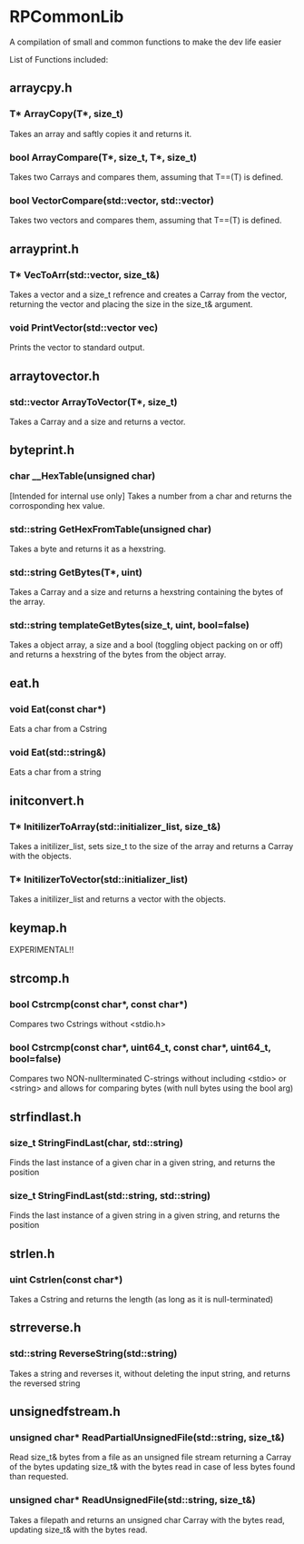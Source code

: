 # RPCommonLib
A compilation of small and common functions to make the dev life easier

List of Functions included:

## arraycpy.h

### T* ArrayCopy(T*, size_t)
Takes an array and saftly copies it and returns it.

### bool ArrayCompare(T*, size_t, T*, size_t)
Takes two Carrays and compares them, assuming that T==(T) is defined.

### bool VectorCompare(std::vector<T>, std::vector<T>)
Takes two vectors and compares them, assuming that T==(T) is defined.

## arrayprint.h

### T* VecToArr(std::vector<T>, size_t&)
Takes a vector and a size_t refrence and creates a Carray from the vector, returning the vector and placing the size in the size_t& argument.

### void PrintVector(std::vector<T> vec)
Prints the vector to standard output.

## arraytovector.h

### std::vector<T> ArrayToVector(T*, size_t)
Takes a Carray and a size and returns a vector.
  
## byteprint.h

### char __HexTable(unsigned char)
[Intended for internal use only] Takes a number from a char and returns the corrosponding hex value.
  
### std::string GetHexFromTable(unsigned char)
Takes a byte and returns it as a hexstring.

### std::string GetBytes(T*, uint)
Takes a Carray and a size and returns a hexstring containing the bytes of the array.
  
### std::string template<typename T>GetBytes(size_t, uint, bool=false)
Takes a object array, a size and a bool (toggling object packing on or off) and returns a hexstring of the bytes from the object array.
  
## eat.h
  
### void Eat(const char*)
Eats a char from a Cstring

### void Eat(std::string&)
Eats a char from a string
  
## initconvert.h

### T* InitilizerToArray(std::initializer_list<T>, size_t&)
Takes a initilizer_list, sets size_t to the size of the array and returns a Carray with the objects.
  
### T* InitilizerToVector(std::initializer_list<T>)
Takes a initilizer_list and returns a vector with the objects.
  
## keymap.h
  
EXPERIMENTAL!!

## strcomp.h

### bool Cstrcmp(const char*, const char*)
Compares two Cstrings without <stdio.h>

### bool Cstrcmp(const char*, uint64_t, const char*, uint64_t, bool=false)
Compares two NON-nullterminated C-strings without including \<stdio> or \<string> and allows for comparing bytes (with null bytes using the bool arg)

## strfindlast.h

### size_t StringFindLast(char, std::string)
Finds the last instance of a given char in a given string, and returns the position

### size_t StringFindLast(std::string, std::string)
Finds the last instance of a given string in a given string, and returns the position

## strlen.h
  
### uint Cstrlen(const char*)
Takes a Cstring and returns the length (as long as it is null-terminated)
  
## strreverse.h
  
### std::string ReverseString(std::string)
Takes a string and reverses it, without deleting the input string, and returns the reversed string
  
## unsignedfstream.h

### unsigned char* ReadPartialUnsignedFile(std::string, size_t&)
Read size_t& bytes from a file as an unsigned file stream returning a Carray of the bytes updating size_t& with the bytes read in case of less bytes found than requested.
  
### unsigned char* ReadUnsignedFile(std::string, size_t&)
Takes a filepath and returns an unsigned char Carray with the bytes read, updating size_t& with the bytes read.



